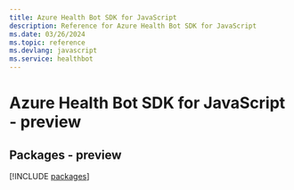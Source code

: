 ```yaml
---
title: Azure Health Bot SDK for JavaScript
description: Reference for Azure Health Bot SDK for JavaScript
ms.date: 03/26/2024
ms.topic: reference
ms.devlang: javascript
ms.service: healthbot
---
```

# Azure Health Bot SDK for JavaScript - preview
## Packages - preview
[!INCLUDE [packages](health-bot-index.md)]